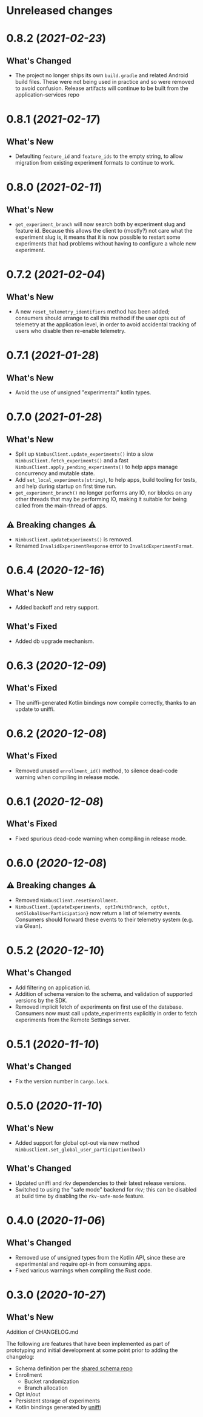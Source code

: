 # Unreleased changes

# 0.8.2 (_2021-02-23_)

## What's Changed

- The project no longer ships its own `build.gradle` and related Android build files.
  These were not being used in practice and so were removed to avoid confusion.
  Release artifacts will continue to be built from the application-services repo

# 0.8.1 (_2021-02-17_)

## What's New

- Defaulting `feature_id` and `feature_ids` to the empty string, to allow migration from existing
experiment formats to continue to work.

# 0.8.0 (_2021-02-11_)

## What's New

- `get_experiment_branch` will now search both by experiment slug and feature id.  Because this
allows the client to (mostly?) not care what the experiment slug is, it means that it is now
possible to restart some experiments that had problems without having to configure a whole new
experiment.

# 0.7.2 (_2021-02-04_)

## What's New

- A new `reset_telemetry_identifiers` method has been added; consumers should arrange to call
  this method if the user opts out of telemetry at the application level, in order to avoid
  accidental tracking of users who disable then re-enable telemetry.

# 0.7.1 (_2021-01-28_)

## What's New

- Avoid the use of unsigned "experimental" kotlin types.

# 0.7.0 (_2021-01-28_)

## What's New

- Split up `NimbusClient.update_experiments()` into a slow `NimbusClient.fetch_experiments()`
  and a fast `NimbusClient.apply_pending_experiments()` to help apps manage concurrency and
  mutable state.
- Add `set_local_experiments(string)`, to help apps, build tooling for tests, and help during
  startup on first time run.
- `get_experiment_branch()` no longer performs any IO, nor blocks on any other threads that
  may be performing IO, making it suitable for being called from the main-thread of apps.

## ⚠️ Breaking changes ⚠️

- `NimbusClient.updateExperiments()` is removed.
- Renamed `InvalidExperimentResponse` error to `InvalidExperimentFormat`.

# 0.6.4 (_2020-12-16_)

## What's New

- Added backoff and retry support.

## What's Fixed

- Added db upgrade mechanism.

# 0.6.3 (_2020-12-09_)

## What's Fixed

- The uniffi-generated Kotlin bindings now compile correctly, thanks to an update to uniffi.

# 0.6.2 (_2020-12-08_)

## What's Fixed

- Removed unused `enrollment_id()` method, to silence dead-code warning when compiling in release mode.

# 0.6.1 (_2020-12-08_)

## What's Fixed

- Fixed spurious dead-code warning when compiling in release mode.

# 0.6.0 (_2020-12-08_)

## ⚠️ Breaking changes ⚠️

- Removed `NimbusClient.resetEnrollment`.
- `NimbusClient.{updateExperiments, optInWithBranch, optOut, setGlobalUserParticipation}`
  now return a list of telemetry events. Consumers should forward these events to their
  telemetry system (e.g. via Glean).

# 0.5.2 (_2020-12-10_)

## What's Changed

- Add filtering on application id.
- Addition of schema version to the schema, and validation of supported versions by the SDK.
- Removed implicit fetch of experiments on first use of the database. Consumers now must
  call update_experiments explicitly in order to fetch experiments from the Remote Settings
  server.

# 0.5.1 (_2020-11-10_)

## What's Changed

- Fix the version number in `Cargo.lock`.

# 0.5.0 (_2020-11-10_)

## What's New

- Added support for global opt-out via new method
  `NimbusClient.set_global_user_participation(bool)`

## What's Changed

- Updated uniffi and rkv dependencies to their latest
  release versions.
- Switched to using the "safe mode" backend for rkv;
  this can be disabled at build time by disabling the
  `rkv-safe-mode` feature.

# 0.4.0 (_2020-11-06_)

## What's Changed

- Removed use of unsigned types from the Kotlin API, since these
  are experimental and require opt-in from consuming apps.
- Fixed various warnings when compiling the Rust code.

# 0.3.0 (_2020-10-27_)

## What's New

Addition of CHANGELOG.md

The following are features that have been implemented as part of prototyping and initial development at some point prior to adding the changelog:

- Schema definition per the [shared schema repo](https://github.com/mozilla/nimbus-shared)
- Enrollment
  - Bucket randomization
  - Branch allocation
- Opt in/out
- Persistent storage of experiments
- Kotlin bindings generated by [uniffi](https://github.com/mozilla/uniffi-rs)
